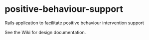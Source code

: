 positive-behaviour-support
==========================

Rails application to facilitate positive behaviour intervention support

See the Wiki for design documentation.
